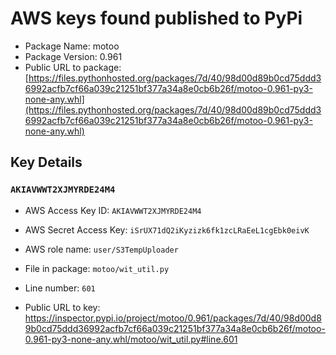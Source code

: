 # AWS keys found published to PyPi

* Package Name: motoo
* Package Version: 0.961
* Public URL to package: [https://files.pythonhosted.org/packages/7d/40/98d00d89b0cd75ddd36992acfb7cf66a039c21251bf377a34a8e0cb6b26f/motoo-0.961-py3-none-any.whl](https://files.pythonhosted.org/packages/7d/40/98d00d89b0cd75ddd36992acfb7cf66a039c21251bf377a34a8e0cb6b26f/motoo-0.961-py3-none-any.whl)

## Key Details

### `AKIAVWWT2XJMYRDE24M4`

* AWS Access Key ID: `AKIAVWWT2XJMYRDE24M4`
* AWS Secret Access Key: `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` 
* AWS role name: `user/S3TempUploader`
* File in package: `motoo/wit_util.py`
* Line number: `601`

* Public URL to key: https://inspector.pypi.io/project/motoo/0.961/packages/7d/40/98d00d89b0cd75ddd36992acfb7cf66a039c21251bf377a34a8e0cb6b26f/motoo-0.961-py3-none-any.whl/motoo/wit_util.py#line.601


